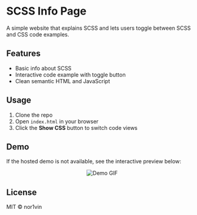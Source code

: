# SCSS Info Page

A simple website that explains SCSS and lets users toggle between SCSS and CSS code examples.

## Features

- Basic info about SCSS  
- Interactive code example with toggle button  
- Clean semantic HTML and JavaScript  

## Usage

1. Clone the repo  
2. Open `index.html` in your browser  
3. Click the **Show CSS** button to switch code views  

## Demo

If the hosted demo is not available, see the interactive preview below:

<p align="center">
  <img src="https://github.com/user-attachments/assets/e00f2d5b-0505-4a6a-93ba-5fd02d9cedb1" alt="Demo GIF" />
</p>


## License

MIT © nor1vin









